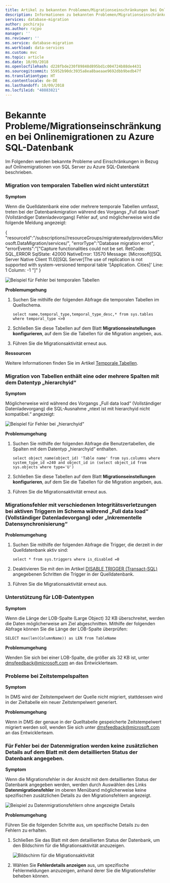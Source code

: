 ```yaml
---
title: Artikel zu bekannten Problemen/Migrationseinschränkungen bei Onlinemigrationen zu Azure SQL-Datenbank | Microsoft-Dokumentation
description: Informationen zu bekannten Problemen/Migrationseinschränkungen bei Onlinemigrationen zu Azure SQL-Datenbank.
services: database-migration
author: pochiraju
ms.author: rajpo
manager: ''
ms.reviewer: ''
ms.service: database-migration
ms.workload: data-services
ms.custom: mvc
ms.topic: article
ms.date: 10/09/2018
ms.openlocfilehash: d228fbde230f89848d895bd1c004724b88de4431
ms.sourcegitcommit: 55952b90dc3935a8ea8baeaae9692dbb9bedb47f
ms.translationtype: HT
ms.contentlocale: de-DE
ms.lasthandoff: 10/09/2018
ms.locfileid: "48883821"
---
```

# <a name="known-issuesmigration-limitations-with-online-migrations-to-azure-sql-db"></a>Bekannte Probleme/Migrationseinschränkungen bei Onlinemigrationen zu Azure SQL-Datenbank

Im Folgenden werden bekannte Probleme und Einschränkungen in Bezug auf Onlinemigrationen von SQL Server zu Azure SQL-Datenbank beschrieben.

### <a name="migration-of-temporal-tables-not-supported"></a>Migration von temporalen Tabellen wird nicht unterstützt

**Symptom**

Wenn die Quelldatenbank eine oder mehrere temporale Tabellen umfasst, treten bei der Datenbankmigration während des Vorgangs „Full data load“ (Vollständiger Datenladevorgang) Fehler auf, und möglicherweise wird die folgende Meldung angezeigt:

{ "resourceId":"/subscriptions/<subscription id>/resourceGroups/migrateready/providers/Microsoft.DataMigration/services/<DMS Service name>", "errorType":"Database migration error", "errorEvents":"["Capture functionalities could not be set. RetCode: SQL_ERROR SqlState: 42000 NativeError: 13570 Message: [Microsoft][SQL Server Native Client 11.0][SQL Server]The use of replication is not supported with system-versioned temporal table '[Application. Cities]' Line: 1 Column: -1 "]" }
 
 ![Beispiel für Fehler bei temporalen Tabellen](media\known-issues-azure-sql-online\dms-temporal-tables-errors.png)

**Problemumgehung**

1. Suchen Sie mithilfe der folgenden Abfrage die temporalen Tabellen im Quellschema.
     ``` 
     select name,temporal_type,temporal_type_desc,* from sys.tables where temporal_type <>0
     ```
2. Schließen Sie diese Tabellen auf dem Blatt **Migrationseinstellungen konfigurieren**, auf dem Sie die Tabellen für die Migration angeben, aus.

3. Führen Sie die Migrationsaktivität erneut aus.

**Ressourcen**

Weitere Informationen finden Sie im Artikel [Temporale Tabellen](https://docs.microsoft.com/sql/relational-databases/tables/temporal-tables?view=sql-server-2017).
 
### <a name="migration-of-tables-includes-one-or-more-columns-with-the-hierarchyid-data-type"></a>Migration von Tabellen enthält eine oder mehrere Spalten mit dem Datentyp „hierarchyid“

**Symptom**

Möglicherweise wird während des Vorgangs „Full data load“ (Vollständiger Datenladevorgang) die SQL-Ausnahme „ntext ist mit hierarchyid nicht kompatibel.“ angezeigt:
     
![Beispiel für Fehler bei „hierarchyid“](media\known-issues-azure-sql-online\dms-hierarchyid-errors.png)

**Problemumgehung**

1. Suchen Sie mithilfe der folgenden Abfrage die Benutzertabellen, die Spalten mit dem Datentyp „hierarchyid“ enthalten.

      ``` 
      select object_name(object_id) 'Table name' from sys.columns where system_type_id =240 and object_id in (select object_id from sys.objects where type='U')
      ``` 

 2. Schließen Sie diese Tabellen auf dem Blatt **Migrationseinstellungen konfigurieren**, auf dem Sie die Tabellen für die Migration angeben, aus.

 3. Führen Sie die Migrationsaktivität erneut aus.

### <a name="migration-failures-with-various-integrity-violations-with-active-triggers-in-the-schema-during-full-data-load-or-incremental-data-sync"></a>Migrationsfehler mit verschiedenen Integritätsverletzungen bei aktiven Triggern im Schema während „Full data load“ (Vollständiger Datenladevorgang) oder „Inkrementelle Datensynchronisierung“

**Problemumgehung**
1. Suchen Sie mithilfe der folgenden Abfrage die Trigger, die derzeit in der Quelldatenbank aktiv sind:
     ```
     select * from sys.triggers where is_disabled =0
     ```
2. Deaktivieren Sie mit den im Artikel [DISABLE TRIGGER (Transact-SQL)](https://docs.microsoft.com/sql/t-sql/statements/disable-trigger-transact-sql?view=sql-server-2017) angegebenen Schritten die Trigger in der Quelldatenbank.

3. Führen Sie die Migrationsaktivität erneut aus.

### <a name="support-for-lob-data-types"></a>Unterstützung für LOB-Datentypen

**Symptom**

Wenn die Länge der LOB-Spalte (Large Object) 32 KB überschreitet, werden die Daten möglicherweise am Ziel abgeschnitten. Mithilfe der folgenden Abfrage können Sie die Länge der LOB-Spalte überprüfen: 

``` 
SELECT max(len(ColumnName)) as LEN from TableName
```

**Problemumgehung**

Wenden Sie sich bei einer LOB-Spalte, die größer als 32 KB ist, unter [dmsfeedback@microsoft.com](mailto:dmsfeedback@microsoft.com) an das Entwicklerteam.

### <a name="issues-with-timestamp-columns"></a>Probleme bei Zeitstempelspalten

**Symptom**

In DMS wird der Zeitstempelwert der Quelle nicht migriert, stattdessen wird in der Zieltabelle ein neuer Zeitstempelwert generiert.

**Problemumgehung**

Wenn in DMS der genaue in der Quelltabelle gespeicherte Zeitstempelwert migriert werden soll, wenden Sie sich unter [dmsfeedback@microsoft.com](mailto:dmsfeedback@microsoft.com) an das Entwicklerteam.

### <a name="data-migration-errors-do-not-provide-additional-details-on-the-database-detailed-status-blade"></a>Für Fehler bei der Datenmigration werden keine zusätzlichen Details auf dem Blatt mit dem detaillierten Status der Datenbank angegeben.

**Symptom**

Wenn die Migrationsfehler in der Ansicht mit dem detaillierten Status der Datenbank angegeben werden, werden durch Auswählen des Links **Datenmigrationsfehler** im oberen Menüband möglicherweise keine spezifischen zusätzlichen Details zu den Migrationsfehlern angezeigt.

![Beispiel zu Datenmigrationsfehlern ohne angezeigte Details](media\known-issues-azure-sql-online\dms-data-migration-errors-no-details.png)

**Problemumgehung**

Führen Sie die folgenden Schritte aus, um spezifische Details zu den Fehlern zu erhalten.

1. Schließen Sie das Blatt mit dem detaillierten Status der Datenbank, um den Bildschirm für die Migrationsaktivität anzuzeigen.

     ![Bildschirm für die Migrationsaktivität](media\known-issues-azure-sql-online\dms-migration-activity-screen.png)

2. Wählen Sie **Fehlerdetails anzeigen** aus, um spezifische Fehlermeldungen anzuzeigen, anhand derer Sie die Migrationsfehler beheben können.
